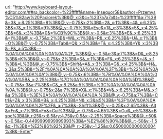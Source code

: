 url: "http://www.keyboard-layout-editor.com/##@_backcolor=%23ffffff&name=Insequor58&author=Przemys%C5%82aw%20Paciorek%3B&@_x:3&c=%237a7a7a&t=%23ffffff&a:7%3B&=3&_x:8.25%3B&=8%3B&@_y:-0.75&x:2%3B&=2&_x:1%3B&=4&_x:6.25%3B&=7&_x:1%3B&=9%3B&@_y:-0.75%3B&=Esc&=1&_x:3%3B&=5&_x:4.25%3B&=6&_x:3%3B&=0&=%CB%9C%3B&@_y:-0.5&x:3%3B&=E&_x:8.25%3B&=I%3B&@_y:-0.75&x:2%3B&=W&_x:1%3B&=R&_x:6.25%3B&=U&_x:1%3B&=O%3B&@_y:-0.75%3B&=Tab&=Q&_x:3%3B&=T&_x:4.25%3B&=Y&_x:3%3B&=P&_a:5%3B&=-%0A%0A%0A%0A%0A%0A%2F_%3B&@_y:-0.5&x:3&a:7%3B&=D&_x:8.25%3B&=K%3B&@_y:-0.75&x:2%3B&=S&_x:1%3B&=F&_x:6.25%3B&=J&_x:1%3B&=L%3B&@_y:-0.75%3B&=Shift&=A&_x:3%3B&=G&_x:4.25%3B&=H&_x:3&a:5%3B&=%2F:%0A%0A%0A%0A%0A%0A%2F%3B&=%22%0A%0A%0A%0A%0A%0A'%3B&@_y:-0.75&x:6%3B&=%7B%0A%0A%0A%0A%0A%0A%5B&_x:2.25%3B&=%7D%0A%0A%0A%0A%0A%0A%5D%3B&@_y:-0.75&x:3&a:7%3B&=C&_x:8.25&a:5%3B&=%3C%0A%0A%0A%0A%0A%0A,%3B&@_y:-0.75&x:2&a:7%3B&=X&_x:1%3B&=V&_x:6.25%3B&=M&_x:1&a:5%3B&=%3E%0A%0A%0A%0A%0A%0A.%3B&@_y:-0.75&a:7%3B&=Ctrl&=Z&_x:3%3B&=B&_x:4.25%3B&=N&_x:3&a:5%3B&=%3F%0A%0A%0A%0A%0A%0A%2F%2F&_a:7%3B&=Shift%3B&@_y:-0.25&x:2.65%3B&=Alt&=Fn&_x:7%3B&=Fn&=Gui%3B&@_y:-0.75&x:4.65%3B&=Gui&_x:5%3B&=Bspc%3B&@_r:25&rx:8.5&ry:4.75&y:0.5&x:-2.25%3B&=Space%3B&@_r:50&y:-0.5&x:-0.4499999999999993%3B&=%E2%86%90%3B&@_r:-50&y:-1.5&x:-1%3B&=%E2%86%92%3B&@_r:-25&y:-1.25&x:0.6500000000000004%3B&=Enter"